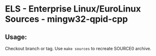 # ELS - Enterprise Linux/EuroLinux Sources - mingw32-qpid-cpp
 
## Usage:
  Checkout branch or tag. Use `make sources` to recreate  SOURCE0 archive.
